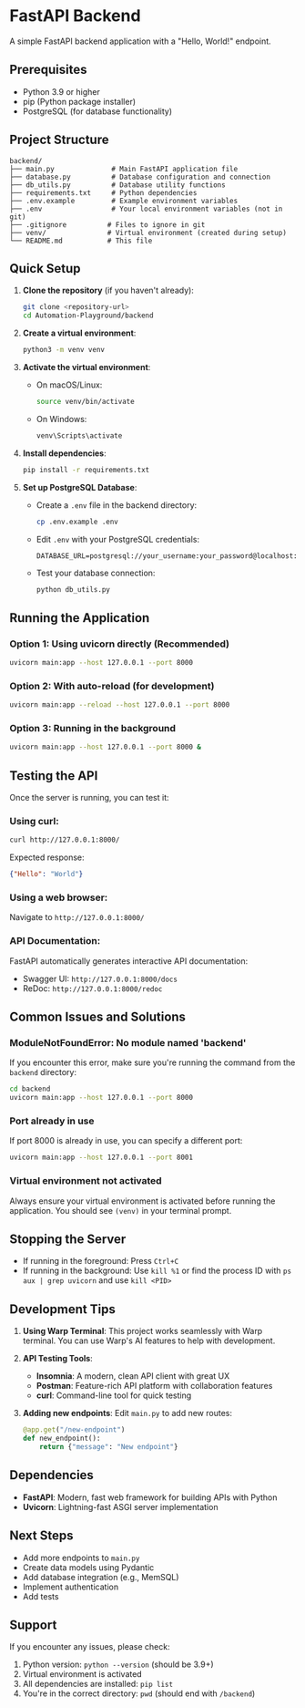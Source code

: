 # FastAPI Backend

A simple FastAPI backend application with a "Hello, World!" endpoint.

## Prerequisites

- Python 3.9 or higher
- pip (Python package installer)
- PostgreSQL (for database functionality)

## Project Structure

```
backend/
├── main.py              # Main FastAPI application file
├── database.py          # Database configuration and connection
├── db_utils.py          # Database utility functions
├── requirements.txt     # Python dependencies
├── .env.example         # Example environment variables
├── .env                 # Your local environment variables (not in git)
├── .gitignore          # Files to ignore in git
├── venv/               # Virtual environment (created during setup)
└── README.md           # This file
```

## Quick Setup

1. **Clone the repository** (if you haven't already):
   ```bash
   git clone <repository-url>
   cd Automation-Playground/backend
   ```

2. **Create a virtual environment**:
   ```bash
   python3 -m venv venv
   ```

3. **Activate the virtual environment**:
   - On macOS/Linux:
     ```bash
     source venv/bin/activate
     ```
   - On Windows:
     ```bash
     venv\Scripts\activate
     ```

4. **Install dependencies**:
   ```bash
   pip install -r requirements.txt
   ```

5. **Set up PostgreSQL Database**:
   - Create a `.env` file in the backend directory:
     ```bash
     cp .env.example .env
     ```
   - Edit `.env` with your PostgreSQL credentials:
     ```
     DATABASE_URL=postgresql://your_username:your_password@localhost:5432/marketing_analytics
     ```
   - Test your database connection:
     ```bash
     python db_utils.py
     ```

## Running the Application

### Option 1: Using uvicorn directly (Recommended)
```bash
uvicorn main:app --host 127.0.0.1 --port 8000
```

### Option 2: With auto-reload (for development)
```bash
uvicorn main:app --reload --host 127.0.0.1 --port 8000
```

### Option 3: Running in the background
```bash
uvicorn main:app --host 127.0.0.1 --port 8000 &
```

## Testing the API

Once the server is running, you can test it:

### Using curl:
```bash
curl http://127.0.0.1:8000/
```

Expected response:
```json
{"Hello": "World"}
```

### Using a web browser:
Navigate to `http://127.0.0.1:8000/`

### API Documentation:
FastAPI automatically generates interactive API documentation:
- Swagger UI: `http://127.0.0.1:8000/docs`
- ReDoc: `http://127.0.0.1:8000/redoc`

## Common Issues and Solutions

### ModuleNotFoundError: No module named 'backend'
If you encounter this error, make sure you're running the command from the `backend` directory:
```bash
cd backend
uvicorn main:app --host 127.0.0.1 --port 8000
```

### Port already in use
If port 8000 is already in use, you can specify a different port:
```bash
uvicorn main:app --host 127.0.0.1 --port 8001
```

### Virtual environment not activated
Always ensure your virtual environment is activated before running the application. You should see `(venv)` in your terminal prompt.

## Stopping the Server

- If running in the foreground: Press `Ctrl+C`
- If running in the background: Use `kill %1` or find the process ID with `ps aux | grep uvicorn` and use `kill <PID>`

## Development Tips

1. **Using Warp Terminal**: This project works seamlessly with Warp terminal. You can use Warp's AI features to help with development.

2. **API Testing Tools**: 
   - **Insomnia**: A modern, clean API client with great UX
   - **Postman**: Feature-rich API platform with collaboration features
   - **curl**: Command-line tool for quick testing

3. **Adding new endpoints**: Edit `main.py` to add new routes:
   ```python
   @app.get("/new-endpoint")
   def new_endpoint():
       return {"message": "New endpoint"}
   ```

## Dependencies

- **FastAPI**: Modern, fast web framework for building APIs with Python
- **Uvicorn**: Lightning-fast ASGI server implementation

## Next Steps

- Add more endpoints to `main.py`
- Create data models using Pydantic
- Add database integration (e.g., MemSQL)
- Implement authentication
- Add tests

## Support

If you encounter any issues, please check:
1. Python version: `python --version` (should be 3.9+)
2. Virtual environment is activated
3. All dependencies are installed: `pip list`
4. You're in the correct directory: `pwd` (should end with `/backend`)
